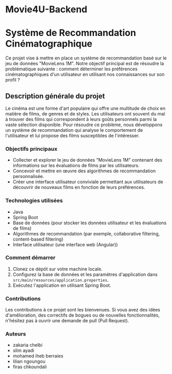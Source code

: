 # Movie4U-Backend
# Système de Recommandation Cinématographique

Ce projet vise à mettre en place un système de recommandation basé sur le jeu de données "MovieLens 1M". Notre objectif principal est de résoudre la problématique suivante : comment déterminer les préférences cinématographiques d'un utilisateur en utilisant nos connaissances sur son profil ?

## Description générale du projet

Le cinéma est une forme d'art populaire qui offre une multitude de choix en matière de films, de genres et de styles. Les utilisateurs ont souvent du mal à trouver des films qui correspondent à leurs goûts personnels parmi la vaste sélection disponible. Pour résoudre ce problème, nous développons un système de recommandation qui analyse le comportement de l'utilisateur et lui propose des films susceptibles de l'intéresser.

### Objectifs principaux

- Collecter et explorer le jeu de données "MovieLens 1M" contenant des informations sur les évaluations de films par les utilisateurs.
- Concevoir et mettre en œuvre des algorithmes de recommandation personnalisée.
- Créer une interface utilisateur conviviale permettant aux utilisateurs de découvrir de nouveaux films en fonction de leurs préférences.

### Technologies utilisées

- Java
- Spring Boot
- Base de données (pour stocker les données utilisateur et les évaluations de films)
- Algorithmes de recommandation (par exemple, collaborative filtering, content-based filtering)
- Interface utilisateur (une interface web (Angular))

### Comment démarrer

1. Clonez ce dépôt sur votre machine locale.
2. Configurez la base de données et les paramètres d'application dans `src/main/resources/application.properties`.
3. Exécutez l'application en utilisant Spring Boot.

### Contributions

Les contributions à ce projet sont les bienvenues. Si vous avez des idées d'amélioration, des correctifs de bogues ou de nouvelles fonctionnalités, n'hésitez pas à ouvrir une demande de pull (Pull Request).

### Auteurs

- zakaria chelbi
- slim ayadi
- mohamed iheb berraies
- lilian ngoungou
- firas chkoundali

